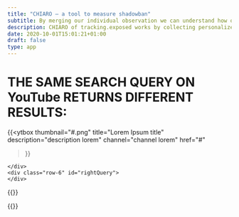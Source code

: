 ```yaml
---
title: "CHIARO ― a tool to measure shadowban"
subtitle: By merging our individual observation we can understand how our personalized and partial is our perception
description: CHIARO of tracking.exposed works by collecting personalized search results from YouTube; check out the campaigns
date: 2020-10-01T15:01:21+01:00
draft: false
type: app
---
```


# THE SAME SEARCH QUERY ON YouTube RETURNS DIFFERENT RESULTS: 

<div class="col">
    <div class="row-6" id="leftQuery">

{{<ytbox
    thumbnail="#.png"
    title="Lorem Ipsum title"
    description="description lorem"
    channel="channel lorem"
    href="#"
>}}

    </div>
    <div class="row-6" id="rightQuery">
    </div>
</div>

{{<colorblock text="YouTube claims this happen because of regionalization, because you're profiled and answers are personalization, but this is also the place in which happens shadow-banning and eclipse-banning*">}}

{{<colorblock text="We can keep platform accountable, we need a bit of data activism">}}


